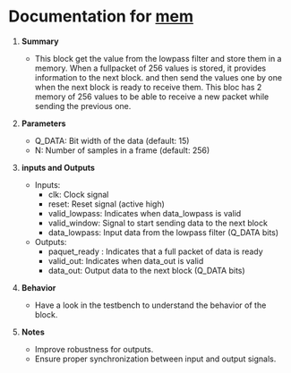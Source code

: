 # Documentation for <u>mem</u>

1. **Summary**

    - This block get the value from the lowpass filter and store them in a memory. When a fullpacket of 256 values is stored, it provides information to the next block. and then send the values one by one when the next block is ready to receive them. This bloc has 2 memory of 256 values to be able to receive a new packet while sending the previous one.

2. **Parameters**
    - Q_DATA: Bit width of the data (default: 15)
    - N: Number of samples in a frame (default: 256)

3. **inputs and Outputs**
    - Inputs:
        - clk: Clock signal
        - reset: Reset signal (active high)
        - valid_lowpass: Indicates when data_lowpass is valid
        - valid_window: Signal to start sending data to the next block
        - data_lowpass: Input data from the lowpass filter (Q_DATA bits)
    - Outputs:
        - paquet_ready : Indicates that a full packet of data is ready
        - valid_out: Indicates when data_out is valid
        - data_out: Output data to the next block (Q_DATA bits)

4. **Behavior**
    - Have a look in the testbench to understand the behavior of the block.
    

5. **Notes**
    - Improve robustness for outputs.
    - Ensure proper synchronization between input and output signals.
